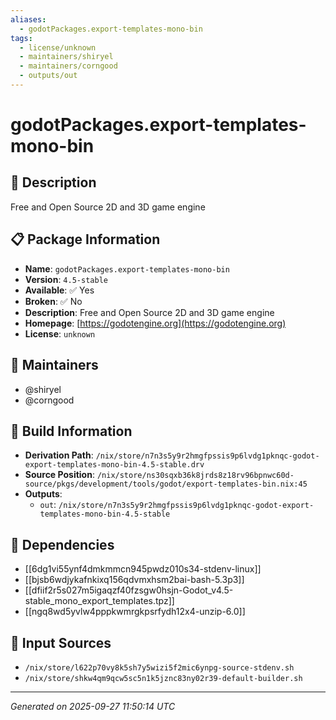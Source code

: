 ```yaml
---
aliases:
  - godotPackages.export-templates-mono-bin
tags:
  - license/unknown
  - maintainers/shiryel
  - maintainers/corngood
  - outputs/out
---
```


# godotPackages.export-templates-mono-bin

## 📝 Description

Free and Open Source 2D and 3D game engine

## 📋 Package Information

- **Name**: `godotPackages.export-templates-mono-bin`
- **Version**: `4.5-stable`
- **Available**: ✅ Yes
- **Broken**: ✅ No
- **Description**: Free and Open Source 2D and 3D game engine
- **Homepage**: [https://godotengine.org](https://godotengine.org)
- **License**: `unknown`
## 👥 Maintainers

- @shiryel
- @corngood


## 🔧 Build Information

- **Derivation Path**: `/nix/store/n7n3s5y9r2hmgfpssis9p6lvdg1pknqc-godot-export-templates-mono-bin-4.5-stable.drv`
- **Source Position**: `/nix/store/ns30sqxb36k8jrds8z18rv96bpnwc60d-source/pkgs/development/tools/godot/export-templates-bin.nix:45`
- **Outputs**:
  - `out`:  `/nix/store/n7n3s5y9r2hmgfpssis9p6lvdg1pknqc-godot-export-templates-mono-bin-4.5-stable`

## 🔗 Dependencies

- [[6dg1vi55ynf4dmkmmcn945pwdz010s34-stdenv-linux]]
- [[bjsb6wdjykafnkixq156qdvmxhsm2bai-bash-5.3p3]]
- [[dfiif2r5s027m5igaqzf40fzsgw0hsjn-Godot_v4.5-stable_mono_export_templates.tpz]]
- [[ngq8wd5yvlw4pppkwmrgkpsrfydh12x4-unzip-6.0]]

## 📁 Input Sources

- `/nix/store/l622p70vy8k5sh7y5wizi5f2mic6ynpg-source-stdenv.sh`
- `/nix/store/shkw4qm9qcw5sc5n1k5jznc83ny02r39-default-builder.sh`

---
*Generated on 2025-09-27 11:50:14 UTC*
